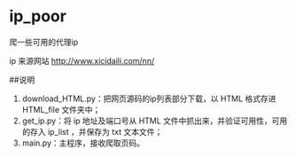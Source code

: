# ip_poor
爬一些可用的代理ip

ip 来源网站 http://www.xicidaili.com/nn/

##说明
1. download_HTML.py：把网页源码的ip列表部分下载，以 HTML 格式存进 HTML_file 文件夹中；
2. get_ip.py：将 ip 地址及端口号从 HTML 文件中抓出来，并验证可用性，可用的存入 ip_list ，并保存为 txt 文本文件；
3. main.py：主程序，接收爬取页码。
